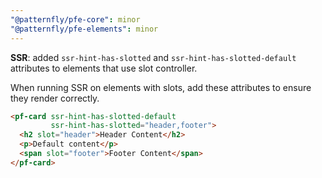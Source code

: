 ```yaml
---
"@patternfly/pfe-core": minor
"@patternfly/pfe-elements": minor
---
```

**SSR**: added `ssr-hint-has-slotted` and `ssr-hint-has-slotted-default` attributes to elements that use slot controller.

When running SSR on elements with slots, add these attributes to ensure they render correctly.

```html
<pf-card ssr-hint-has-slotted-default
         ssr-hint-has-slotted="header,footer">
  <h2 slot="header">Header Content</h2>
  <p>Default content</p>
  <span slot="footer">Footer Content</span>
</pf-card>
```

